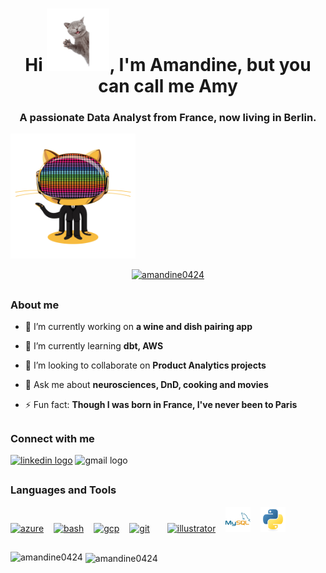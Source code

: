 <h1 align="center">Hi <img src="giphycat.gif" width="100">, I'm Amandine, but you can call me Amy</h1> 
<h3 align="center">A passionate Data Analyst from France, now living in Berlin.</h3>
<img src="daftpunktocat.gif" width="200" height="200">


<p align="center"> <a href="https://github.com/ryo-ma/github-profile-trophy"><img src="https://github-profile-trophy.vercel.app/?username=amandine0424" alt="amandine0424" /></a> </p>

###
## <h3 align="left">About me</h3>

- 🔭 I’m currently working on **a wine and dish pairing app**

- 🌱 I’m currently learning **dbt, AWS**

- 👯 I’m looking to collaborate on **Product Analytics projects**

- 💬 Ask me about **neurosciences, DnD, cooking and movies**

- ⚡ Fun fact: **Though I was born in France, I've never been to Paris**

###

## <h3 align="left">Connect with me</h3>
<div align="left">
<a href="https://linkedin.com/in/amandine-croset-data-analyst" target="blank"><img src="https://raw.githubusercontent.com/maurodesouza/profile-readme-generator/master/src/assets/icons/social/linkedin/default.svg" width="52" height="40" alt="linkedin logo"/></a>
<img src="https://raw.githubusercontent.com/maurodesouza/profile-readme-generator/master/src/assets/icons/social/gmail/default.svg" width="52" height="40" alt="gmail logo"  />
</div>

###

## <h3 align="left">Languages and Tools</h3>
<p align="left"><a href="https://azure.microsoft.com/en-in/" target="_blank" rel="noreferrer"><img src="https://www.vectorlogo.zone/logos/microsoft_azure/microsoft_azure-icon.svg" alt="azure" width="40" height="40"/></a><img width="12" />
<a href="https://www.gnu.org/software/bash/" target="_blank" rel="noreferrer"><img src="https://www.vectorlogo.zone/logos/gnu_bash/gnu_bash-icon.svg" alt="bash" width="40" height="40"/></a><img width="12" />
<a href="https://cloud.google.com" target="_blank" rel="noreferrer"><img src="https://www.vectorlogo.zone/logos/google_cloud/google_cloud-icon.svg" alt="gcp" width="40" height="40"/></a><img width="12" />
<a href="https://git-scm.com/" target="_blank" rel="noreferrer"><img src="https://www.vectorlogo.zone/logos/git-scm/git-scm-icon.svg" alt="git" width="40" height="40"/></a><img width="12"/><img width="12" />
<a href="https://www.adobe.com/in/products/illustrator.html" target="_blank" rel="noreferrer"><img src="https://www.vectorlogo.zone/logos/adobe_illustrator/adobe_illustrator-icon.svg" alt="illustrator" width="40" height="40"/></a><img width="12" />
<a href="https://www.mysql.com/" target="_blank" rel="noreferrer"> <img src="https://raw.githubusercontent.com/devicons/devicon/master/icons/mysql/mysql-original-wordmark.svg" alt="mysql" width="40" height="40"/></a><img width="12" /> 
<a href="https://www.python.org" target="_blank" rel="noreferrer"> <img src="https://raw.githubusercontent.com/devicons/devicon/master/icons/python/python-original.svg" alt="python" width="40" height="40"/></a> </p>


##
<p><img align="left" src="https://github-readme-stats.vercel.app/api/top-langs?username=amandine0424&show_icons=true&locale=en&layout=compact" alt="amandine0424" /></p>

<p>&nbsp;<img align="center" src="https://github-readme-stats.vercel.app/api?username=amandine0424&show_icons=true&locale=en" alt="amandine0424" /></p>






